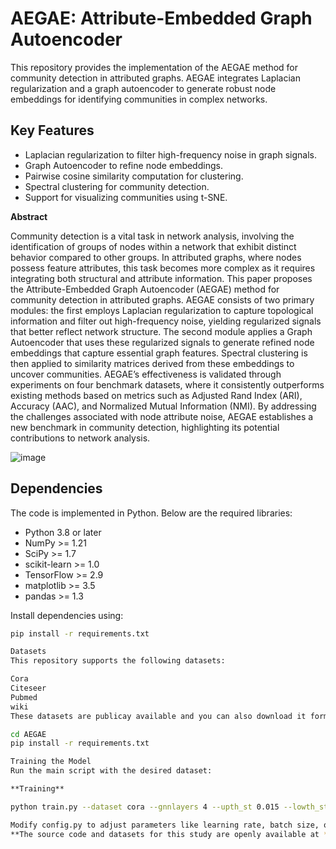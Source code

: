 # AEGAE: Attribute-Embedded Graph Autoencoder

This repository provides the implementation of the AEGAE method for community detection in attributed graphs. AEGAE integrates Laplacian regularization and a graph autoencoder to generate robust node embeddings for identifying communities in complex networks.

## Key Features
- Laplacian regularization to filter high-frequency noise in graph signals.
- Graph Autoencoder to refine node embeddings.
- Pairwise cosine similarity computation for clustering.
- Spectral clustering for community detection.
- Support for visualizing communities using t-SNE.


**Abstract**

Community detection is a vital task in network analysis, involving the identification of groups of nodes within a network that exhibit distinct behavior compared to other groups. In attributed graphs, where nodes possess feature attributes, this task becomes more complex as it requires integrating both structural and attribute information. This paper proposes the Attribute-Embedded Graph Autoencoder (AEGAE) method for community detection in attributed graphs. AEGAE consists of two primary modules: the first employs Laplacian regularization to capture topological information and filter out high-frequency noise, yielding regularized signals that better reflect network structure. The second module applies a Graph Autoencoder that uses these regularized signals to generate refined node embeddings that capture essential graph features. Spectral clustering is then applied to similarity matrices derived from these embeddings to uncover communities. AEGAE’s effectiveness is validated through experiments on four benchmark datasets, where it consistently outperforms existing methods based on metrics such as Adjusted Rand Index (ARI), Accuracy (AAC), and Normalized Mutual Information (NMI). By addressing the challenges associated with node attribute noise, AEGAE establishes a new benchmark in community detection, highlighting its potential contributions to network analysis. 

![image](https://github.com/user-attachments/assets/7068e857-2911-4201-99a4-67e5c8b480a3)


## Dependencies
The code is implemented in Python. Below are the required libraries:
- Python 3.8 or later
- NumPy >= 1.21
- SciPy >= 1.7
- scikit-learn >= 1.0
- TensorFlow >= 2.9
- matplotlib >= 3.5
- pandas >= 1.3

Install dependencies using:
```bash
pip install -r requirements.txt

Datasets
This repository supports the following datasets:

Cora
Citeseer
Pubmed
wiki
These datasets are publicay available and you can also download it form the data folder. Change the directory accordingly.

cd AEGAE
pip install -r requirements.txt

Training the Model
Run the main script with the desired dataset:

**Training**

python train.py --dataset cora --gnnlayers 4 --upth_st 0.015 --lowth_st 0.1 --upth_ed 0.001 --lowth_ed 0.5

Modify config.py to adjust parameters like learning rate, batch size, or regularization.
**The source code and datasets for this study are openly available at **https://doi.org/10.5281/zenodo.14038245****
